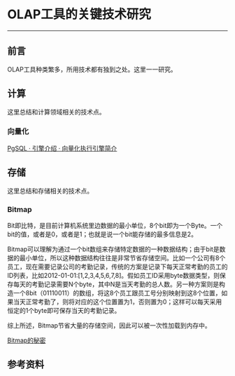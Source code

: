 # OLAP工具的关键技术研究
--------

## 前言
OLAP工具种类繁多，所用技术都有独到之处。这里一一研究。


## 计算

这里总结和计算领域相关的技术点。

### 向量化

[PgSQL · 引擎介绍 · 向量化执行引擎简介](http://mysql.taobao.org/monthly/2017/01/06/)


## 存储

这里总结和存储相关的技术点。

### Bitmap

Bit即比特，是目前计算机系统里边数据的最小单位，8个bit即为一个Byte。一个bit的值，或者是0，或者是1；也就是说一个bit能存储的最多信息是2。

Bitmap可以理解为通过一个bit数组来存储特定数据的一种数据结构；由于bit是数据的最小单位，所以这种数据结构往往是非常节省存储空间。比如一个公司有8个员工，现在需要记录公司的考勤记录，传统的方案是记录下每天正常考勤的员工的ID列表，比如2012-01-01:[1,2,3,4,5,6,7,8]。假如员工ID采用byte数据类型，则保存每天的考勤记录需要N个byte，其中N是当天考勤的总人数。另一种方案则是构造一个8bit（01110011）的数组，将这8个员工跟员工号分别映射到这8个位置，如果当天正常考勤了，则将对应的这个位置置为1，否则置为0；这样可以每天采用恒定的1个byte即可保存当天的考勤记录。

综上所述，Bitmap节省大量的存储空间，因此可以被一次性加载到内存中。

[Bitmap的秘密](http://www.infoq.com/cn/articles/the-secret-of-bitmap)

## 参考资料

